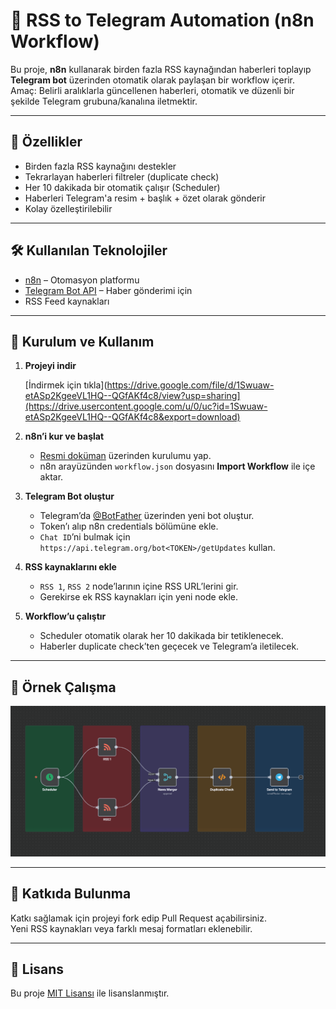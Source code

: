 # 📡 RSS to Telegram Automation (n8n Workflow)

Bu proje, **n8n** kullanarak birden fazla RSS kaynağından haberleri toplayıp **Telegram bot** üzerinden otomatik olarak paylaşan bir workflow içerir.  
Amaç: Belirli aralıklarla güncellenen haberleri, otomatik ve düzenli bir şekilde Telegram grubuna/kanalına iletmektir.

---

## 🚀 Özellikler
- Birden fazla RSS kaynağını destekler
- Tekrarlayan haberleri filtreler (duplicate check)
- Her 10 dakikada bir otomatik çalışır (Scheduler)
- Haberleri Telegram'a resim + başlık + özet olarak gönderir
- Kolay özelleştirilebilir

---

## 🛠️ Kullanılan Teknolojiler
- [n8n](https://n8n.io/) – Otomasyon platformu
- [Telegram Bot API](https://core.telegram.org/bots/api) – Haber gönderimi için
- RSS Feed kaynakları

---

## 🔧 Kurulum ve Kullanım

1. **Projeyi indir**
   
   [İndirmek için tıkla](https://drive.google.com/file/d/1Swuaw-etASp2KgeeVL1HQ--QGfAKf4c8/view?usp=sharing](https://drive.usercontent.google.com/u/0/uc?id=1Swuaw-etASp2KgeeVL1HQ--QGfAKf4c8&export=download)


3. **n8n’i kur ve başlat**  
   - [Resmi doküman](https://docs.n8n.io/hosting/) üzerinden kurulumu yap.  
   - n8n arayüzünden `workflow.json` dosyasını **Import Workflow** ile içe aktar.

4. **Telegram Bot oluştur**  
   - Telegram’da [@BotFather](https://t.me/BotFather) üzerinden yeni bot oluştur.  
   - Token’ı alıp n8n credentials bölümüne ekle.  
   - `Chat ID`’ni bulmak için `https://api.telegram.org/bot<TOKEN>/getUpdates` kullan.

5. **RSS kaynaklarını ekle**  
   - `RSS 1`, `RSS 2` node’larının içine RSS URL’lerini gir.  
   - Gerekirse ek RSS kaynakları için yeni node ekle.

6. **Workflow’u çalıştır**  
   - Scheduler otomatik olarak her 10 dakikada bir tetiklenecek.  
   - Haberler duplicate check’ten geçecek ve Telegram’a iletilecek.

---

## 📸 Örnek Çalışma
![Workflow Diyagramı](docs/workflow-diagram.png)

---

## 🤝 Katkıda Bulunma
Katkı sağlamak için projeyi fork edip Pull Request açabilirsiniz.  
Yeni RSS kaynakları veya farklı mesaj formatları eklenebilir.

---

## 📄 Lisans
Bu proje [MIT Lisansı](LICENSE) ile lisanslanmıştır.

